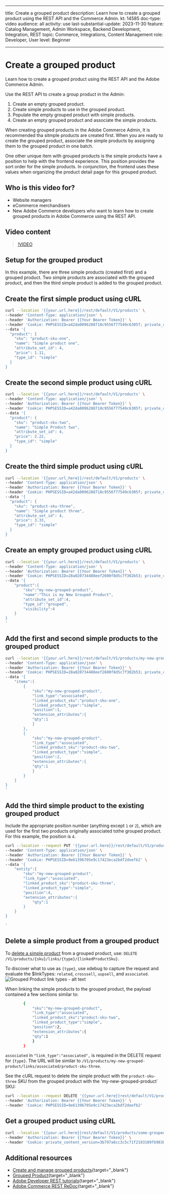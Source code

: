   ---
title: Create a grouped product
description: Learn how to create a grouped product using the REST API and the Commerce Admin.
kt: 14585
doc-type: video
audience: all
activity: use
last-substantial-update: 2023-11-30
feature: Catalog Management, Admin Workspace, Backend Development, Integration, REST
topic: Commerce, Integrations, Content Management
role: Developer, User
level: Beginner

---
# Create a grouped product

Learn how to create a grouped product using the REST API and the Adobe Commerce Admin.

Use the REST API to create a group product in the Admin:
1. Create an empty grouped product.
1. Create simple products to use in the grouped product.
1. Populate the empty grouped product with simple products. 
1. Create an empty grouped product and associate the simple products.

When creating grouped products in the Adobe Commerce Admin, It is recommended tha sitmple products are created first. When you are ready to create the grouped product, associate the simple products by assigning them to the grouped product in one batch.

One other unique item with grouped products is the simple products have a position to help with the frontend experience. This position provides the sort order for the simple products. In conjunction, the frontend uses these values when organizing the product detail page for this grouped product.

## Who is this video for?

- Website managers
- eCommerce merchandisers
- New Adobe Commerce developers who want to learn how to create grouped products in Adobe Commerce using the REST API.

## Video content

>[!VIDEO](https://video.tv.adobe.com/v/3425920?learn=on)

## Setup for the grouped product

In this example, there are three simple products (created first) and a grouped product. Two simple products are associated with the grouped product, and then the third simple product is added to the grouped product.

## Create the first simple product using cURL

```bash
curl --location '{{your.url.here}}/rest/default/V1/products' \
--header 'Content-Type: application/json' \
--header 'Authorization: Bearer {{Your Bearer Token}}' \
--header 'Cookie: PHPSESSID=a42da0096288718c9556f77549c6305f; private_content_version=564dde2976849891583a9a649073f01e' \
--data '{
  "product": {
    "sku": "product-sku-one",
    "name": "Simple product one",
    "attribute_set_id": 4,
    "price": 1.11,
    "type_id": "simple"
  }
}
```

## Create the second simple product using cURL

```bash
curl --location '{{your.url.here}}/rest/default/V1/products' \
--header 'Content-Type: application/json' \
--header 'Authorization: Bearer {{Your Bearer Token}}' \
--header 'Cookie: PHPSESSID=a42da0096288718c9556f77549c6305f; private_content_version=564dde2976849891583a9a649073f01e' \
--data '{
  "product": {
    "sku": "product-sku-two",
    "name": "Simple Product two",
    "attribute_set_id": 4,
    "price": 2.22,
    "type_id": "simple"
  }
}
```

## Create the third simple product using cURL

```bash
curl --location '{{your.url.here}}/rest/default/V1/products' \
--header 'Content-Type: application/json' \
--header 'Authorization: Bearer {{Your Bearer Token}}' \
--header 'Cookie: PHPSESSID=a42da0096288718c9556f77549c6305f; private_content_version=564dde2976849891583a9a649073f01e' \
--data '{
  "product": {
    "sku": "product-sku-three",
    "name": "Simple product three",
    "attribute_set_id": 4,
    "price": 3.33,
    "type_id": "simple"
  }
}
```

## Create an empty grouped product using cURL

```bash
curl --location '{{your.url.here}}/rest/default/V1/products' \
--header 'Content-Type: application/json' \
--header 'Authorization: Bearer {{Your Bearer Token}}' \
--header 'Cookie: PHPSESSID=28a020734488eef2600f8d5c7f302b53; private_content_version=564dde2976849891583a9a649073f01e' \
--data '{
    "product":{
        "sku":"my-new-grouped-product",
        "name":"This is my New Grouped Product",
        "attribute_set_id":4,
        "type_id":"grouped",
        "visibility":4
    }
}
'
```

## Add the first and second simple products to the grouped product

```bash
curl --location '{{your.url.here}}/rest/default/V1/products/my-new-grouped-product/links' \
--header 'Content-Type: application/json' \
--header 'Authorization: Bearer {{Your Bearer Token}}' \
--header 'Cookie: PHPSESSID=28a020734488eef2600f8d5c7f302b53; private_content_version=564dde2976849891583a9a649073f01e' \
--data '{
    "items":[
        {
            "sku":"my-new-grouped-product",
            "link_type":"associated",
            "linked_product_sku":"product-sku-one",
            "linked_product_type":"simple",
            "position":1,
            "extension_attributes":{
            "qty":1
            }
        },
        {
            "sku":"my-new-grouped-product",
            "link_type":"associated",
            "linked_product_sku":"product-sku-two",
            "linked_product_type":"simple",
            "position":2,
            "extension_attributes":{
            "qty":1
            }
        }
    ]
}
'
```

## Add the third simple product to the existing grouped product

Include the appropriate position number (anything except `1` or `2`), which are used for the first two products originally associated tothe grouped product. For this example, the position is `4`.

```bash
curl --location --request PUT '{{your.url.here}}/rest/default/V1/products/my-new-grouped-product/links' \
--header 'Content-Type: application/json' \
--header 'Authorization: Bearer {{Your Bearer Token}}' \
--header 'Cookie: PHPSESSID=9e61396705e9c17423eca2bdf2deefb2' \
--data '{
    "entity":{
        "sku":"my-new-grouped-product",
        "link_type":"associated",
        "linked_product_sku":"product-sku-three",
        "linked_product_type":"simple",
        "position":4,
        "extension_attributes":{
            "qty":1
        }
    }
}

'
```

## Delete a simple product from a grouped product

To [delete a simple product](https://developer.adobe.com/commerce/webapi/rest/tutorials/grouped-product/) from a grouped product, use: `DELETE /V1/products/{sku}/links/{type}/{linkedProductSku}`.

To discover what to use as `{type}`, use xdebug to capture the request and evaluate the $linkTypes: `related`, `crosssell`, `uupsell`, and `associated`.
![Grouped Product link types - alt text](/help/assets/site-management/catalog/grouped-types.png "Grouped product link types captured during xdebug session")

When linking the simple products to the grouped product, the payload contained a few sections similar to:

```bash
        {
            "sku":"my-new-grouped-product",
            "link_type":"associated",
            "linked_product_sku":"product-sku-two",
            "linked_product_type":"simple",
            "position":2,
            "extension_attributes":{
            "qty":1
            }
        }

```

`associated` in `"link_type":"associated",` is required in the DELETE request for `{type}`. The URL will be similar to `/V1/products/my-new-grouped-product/links/associated/product-sku-three`.

See the cURL request to delete the simple product with the `product-sku-three` SKU from the grouped product with the 'my-new-grouped-product` SKU:

```bash
curl --location --request DELETE '{{your.url.here}}rest/default/V1/products/my-new-grouped-product/links/associated/product-sku-three' \
--header 'Authorization: Bearer {{Your Bearer Token}}' \
--header 'Cookie: PHPSESSID=9e61396705e9c17423eca2bdf2deefb2'
```

## Get a grouped product using cURL

```bash
curl --location '{{your.url.here}}rest/default/V1/products/some-grouped-product-sku' \
--header 'Authorization: Bearer {{Your Bearer Token}}' \
--header 'Cookie: private_content_version=3b797a6cc3c5c71f2193109fb9838b12'
```

## Additional resources

- [Create and manage grouped products](https://developer.adobe.com/commerce/webapi/rest/tutorials/grouped-product/){target="_blank"}
- [Grouped Product](https://experienceleague.adobe.com/docs/commerce-admin/catalog/products/types/product-create-grouped.html){target="_blank"}
- [Adobe Developer REST tutorials](https://developer.adobe.com/commerce/webapi/rest/tutorials/prerequisite-tasks/){target="_blank"}
- [Adobe Commerce REST ReDoc](https://adobe-commerce.redoc.ly/2.4.6-admin/tag/products#operation/PostV1Products){target="_blank"}
